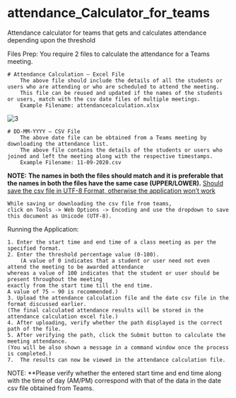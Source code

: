 # attendance_Calculator_for_teams
Attendance calculator for teams that gets and calculates attendance depending upon the threshold

Files Prep:
	You require 2 files to calculate the attendance for a Teams meeting.
	
	# Attendance Calculation – Excel File
		The above file should include the details of all the students or users who are attending or who are scheduled to attend the meeting.
		This file can be reused and updated if the names of the students or users, match with the csv date files of multiple meetings.
		Example Filename: attendancecalculation.xlsx
	
![3](https://user-images.githubusercontent.com/40388943/116095250-dfe49600-a6c5-11eb-83c1-dd2a70b20b64.png)
	
	# DD-MM-YYYY – CSV File
		The above date file can be obtained from a Teams meeting by downloading the attendance list. 
		The above file contains the details of the students or users who joined and left the meeting along with the respective timestamps.
		Example Filename: 11-09-2020.csv
		
 

**NOTE:**
	**The names in both the files should match and it is preferable that the names in both the files have the same case (UPPER/LOWER).**
	 <a href="#" class="text-inherit">Should save the csv file in UTF-8 Format, otherwise the application won’t work</a>
	 
	While saving or downloading the csv file from teams, 
	click on Tools -> Web Options -> Encoding and use the dropdown to save this document as Unicode (UTF-8). 

Running the Application:

 	1. Enter the start time and end time of a class meeting as per the specified format.
 	2. Enter the threshold percentage value (0-100).
        (A value of 0 indicates that a student or user need not even attend the meeting to be awarded attendance 
	whereas a value of 100 indicates that the student or user should be present throughout the meeting
	exactly from the start time till the end time. 
	A value of 75 – 90 is recommended.)
 	3. Upload the attendance calculation file and the date csv file in the format discussed earlier. 
 	(The final calculated attendance results will be stored in the attendance calculation excel file.)
 	4. After uploading, verify whether the path displayed is the correct path of the file.
 	5. After verifying the path, click the Submit button to calculate the meeting attendance. 
 	(You will be also shown a message in a command window once the process is completed.)
 	7.  The results can now be viewed in the attendance calculation file.
 
NOTE:
	**Please verify whether the entered start time and end time along with the time of day (AM/PM) correspond with that of the data in the date csv file obtained from Teams.
